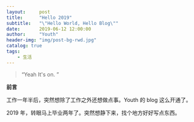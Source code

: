```yaml
---
layout:     post
title:      "Hello 2019"
subtitle:   "\"Hello World, Hello Blog\""
date:       2019-06-12 12:00:00
author:     "Youth"
header-img: "img/post-bg-rwd.jpg"
catalog: true
tags:
    - 生活
---
```


> “Yeah It's on. ”


**前言**

工作一年半后，突然想除了工作之外还想做点事。Youth 的 blog 这么开通了。

2019 年，转眼马上毕业两年了。突然想静下来，找个地方好好写点东西。




